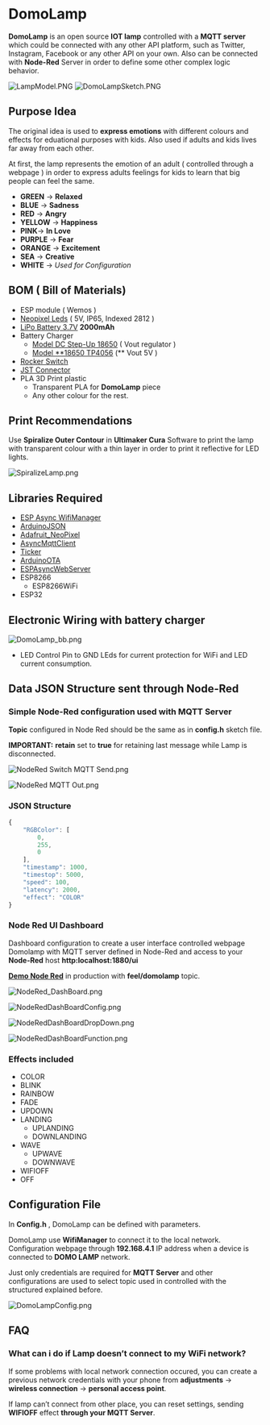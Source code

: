 # DomoLamp
**DomoLamp** is an open source **IOT lamp** controlled with a **MQTT server** which could be connected with any other API platform, such as Twitter, Instagram, Facebook or any other API on your own.
Also can be connected with **Node-Red** Server in order to define some other complex logic behavior.

![LampModel.PNG](/src/LampModel.PNG)
![DomoLampSketch.PNG](/src/DomoLampSketch.PNG)

## Purpose Idea

The original idea is used to **express emotions** with different colours and effects for eduational purposes with kids. Also used if adults and kids lives far away from each other.

At first, the lamp represents the emotion of an adult ( controlled through a webpage ) in order to express adults feelings for kids to learn that big people can feel the same.

- **GREEN** → **Relaxed**
- **BLUE** → **Sadness**
- **RED** → **Angry**
- **YELLOW** → **Happiness**
- **PINK**→ **In Love**
- **PURPLE** → **Fear**
- **ORANGE** → **Excitement**
- **SEA** → **Creative**
- **WHITE** → *Used for Configuration*


## BOM ( Bill of Materials)

- ESP module ( Wemos )
- [Neopixel Leds](https://www.aliexpress.com/item/4000113154702.html) ( 5V, IP65, Indexed 2812 )
- [LiPo Battery 3.7V](https://es.aliexpress.com/item/1005002919536938.html) **2000mAh**
- Battery Charger
    - [Model DC Step-Up 18650](https://www.aliexpress.com/item/32986165837.html) ( Vout regulator )
    - [Model **18650 TP4056](https://www.aliexpress.com/item/32930640893.html) (** Vout 5V )
- [Rocker Switch](https://www.aliexpress.com/item/32979907338.html)
- [JST Connector](https://www.aliexpress.com/item/32954379535.html)
- PLA 3D Print plastic
    - Transparent PLA for **DomoLamp** piece
    - Any other colour for the rest.

## Print Recommendations

Use **Spiralize Outer Contour** in **Ultimaker Cura** Software to print the lamp with transparent colour with a thin layer in order to print it reflective for LED lights.  

![SpiralizeLamp.png](/src/SpiralizeLamp.png)

## Libraries Required

- [ESP Async WifiManager](https://github.com/khoih-prog/ESPAsync_WiFiManager)
- [ArduinoJSON](https://arduinojson.org/)
- [Adafruit_NeoPixel](https://github.com/adafruit/Adafruit_NeoPixel)
- [AsyncMqttClient](https://github.com/marvinroger/async-mqtt-client)
- [Ticker](https://github.com/sstaub/Ticker)
- [ArduinoOTA](https://github.com/jandrassy/ArduinoOTA)
- [ESPAsyncWebServer](https://github.com/me-no-dev/ESPAsyncWebServer)
- ESP8266
    - ESP8266WiFi
- ESP32

## Electronic Wiring with battery charger

![DomoLamp_bb.png](/src/DomoLamp_ControlLEDGND_bb.png)
* LED Control Pin to GND LEds for current protection for WiFi and LED current consumption.
## Data JSON Structure sent through Node-Red

### Simple Node-Red configuration used with MQTT Server

**Topic** configured in Node Red should be the same as in **config.h** sketch file. 

**IMPORTANT:** **retain** set to **true** for retaining last message while Lamp is disconnected. 

![NodeRed Switch MQTT Send.png](/src/NodeRed_Switch_MQTT_Send.png)

![NodeRed MQTT Out.png](/src/NodeRed_MQTT_Out.png)

### JSON Structure

```jsx
{
    "RGBColor": [
        0,
        255,
        0
    ],
    "timestamp": 1000,
    "timestop": 5000,
    "speed": 100,
    "latency": 2000,
    "effect": "COLOR"
}
```

### Node Red UI Dashboard

Dashboard configuration to create a user interface controlled webpage Domolamp with MQTT server defined in Node-Red and access to your **Node-Red** host **http:localhost:1880/ui**

[**Demo Node Red**](http://node.blascarr.com:1880/ui/) in production with **feel/domolamp** topic.

![NodeRed_DashBoard.png](/src/NodeRed_DashBoard.png)

![NodeRedDashBoardConfig.png](/src/NodeRedDashBoardConfig.png)

![NodeRedDashBoardDropDown.png](/src/NodeRedDashBoardDropDown.png)

![NodeRedDashBoardFunction.png](/src/NodeRedDashBoardFunction.png)

### Effects included

- COLOR
- BLINK
- RAINBOW
- FADE
- UPDOWN
- LANDING
    - UPLANDING
    - DOWNLANDING
- WAVE
    - UPWAVE
    - DOWNWAVE
- WIFIOFF
- OFF

## Configuration File

In **Config.h** , DomoLamp can be defined with parameters. 

DomoLamp use **WifiManager** to connect it to the local network. Configuration webpage through **192.168.4.1** IP address when a device is connected to **DOMO LAMP** network.

Just only credentials are required for **MQTT Server** and other configurations are used to select topic used in controlled with the structured explained before.

![DomoLampConfig.png](/src/DomoLampConfig.png)

## FAQ

### What can i do if Lamp doesn’t connect to my WiFi network?

If some problems with local network connection occured, you can create a previous network credentials with your phone from **adjustments** → **wireless connection** → **personal access point**.

If lamp can’t connect from other place, you can reset settings, sending **WIFIOFF** effect **through your MQTT Server**.